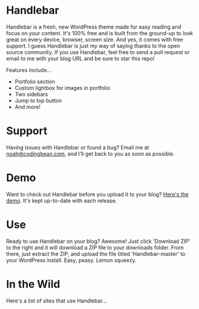 Handlebar
=========

Handlebar is a fresh, new WordPress theme made for easy reading and focus on your content. It's 100% free and is built from the ground-up to look great on every device, browser, screen size. And yes, it comes with free support. I guess Handlebar is just my way of saying thanks to the open source community. If you use Handlebar, feel free to send a pull request or email to me with your blog URL and be sure to star this repo! 

Features include...
  * Portfolio section
  * Custom lightbox for images in portfolio
  * Two sidebars
  * Jump to top button
  * And more!

Support
=======

Having issues with Handlebar or found a bug? Email me at noah@codingbean.com, and I'll get back to you as soon as possible.

Demo
====

Want to check out Handlebar before you upload it to your blog? [Here's the demo](http://codingbean.com/theme/handlebar/). It's kept up-to-date with each release.

Use
===

Ready to use Handlebar on your blog? Awesome! Just click 'Download ZIP' to the right and it will download a ZIP file to your downloads folder. From there, just extract the ZIP, and upload the file titled 'Handlebar-master' to your WordPress install. Easy, peasy. Lemon squeezy.

In the Wild
=====

Here's a list of sites that use Handlebar...
